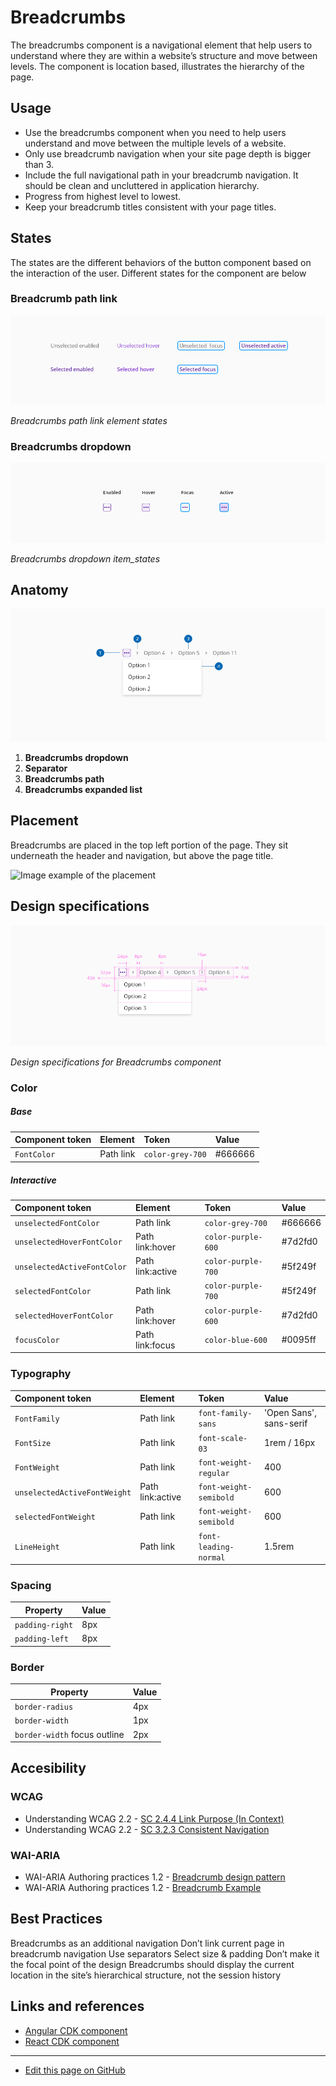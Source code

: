 # Breadcrumbs

The breadcrumbs component is a navigational element that help users to understand where they are within a website’s structure and move between levels. The component is location based, illustrates the hierarchy of the page.


## Usage

- Use the breadcrumbs component when you need to help users understand and move between the multiple levels of a website.
- Only use breadcrumb navigation when your site page depth is bigger than 3. 
- Include the full navigational path in your breadcrumb navigation. It should be clean and uncluttered in application hierarchy.
- Progress from highest level to lowest.
- Keep your breadcrumb titles consistent with your page titles.



## States

The states are the different behaviors of the button component based on the interaction of the user.
Different states for the component are below

### Breadcrumb path link
![Breadcrumbs path link element states](images/breadcrumbs_states.png "Breadcrumbs component states")

_Breadcrumbs path link element states_


### Breadcrumbs dropdown
![Breadcrumbs dropdown item_states](images/breadcrumbs_states_dropdown.png "Breadcrumbs component breadcrumbs_states_dropdown")

_Breadcrumbs dropdown item_states_


## Anatomy

![Example of the breadcrumbs component anatomy](images/breadcrumbs_anatomy.png "Example of the breadcrumbs component anatomy")

1. **Breadcrumbs dropdown**
2. **Separator**
3. **Breadcrumbs path**
4. **Breadcrumbs expanded list**

## Placement

Breadcrumbs are placed in the top left portion of the page. They sit underneath the header and navigation, but above the page title.

![Image example of the placement]()



## Design specifications

![Design specifications for Breadcrumbs component](images/breadcrumbs_specs.png "Design specifications for Breadcrumbs component")

_Design specifications for Breadcrumbs component_

### Color
 
##### Base

| Component token                     | Element                     | Token                       | Value       |
| :---------------------------------- | :-------------------------- | :-------------------------- | :---------- |
| `FontColor`                         | Path link                   | `color-grey-700`            | #666666     | 



 ##### Interactive

| Component token                      | Element                     | Token                       | Value       |
| :----------------------------------- | :-------------------------- | :-------------------------- | :---------- |
| `unselectedFontColor`                | Path link                   | `color-grey-700`            | #666666     | 
| `unselectedHoverFontColor`           | Path link:hover             | `color-purple-600`          | #7d2fd0     | 
| `unselectedActiveFontColor`          | Path link:active            | `color-purple-700`          | #5f249f     | 
| `selectedFontColor`                  | Path link                   | `color-purple-700`          | #5f249f     | 
| `selectedHoverFontColor`             | Path link:hover             | `color-purple-600`          | #7d2fd0     |  
| `focusColor`                         | Path link:focus             | `color-blue-600`            | #0095ff     | 

### Typography

| Component token                      | Element                     | Token                       | Value       |
| :----------------------------------- | :-------------------------- | :-------------------------- | :---------- |
| `FontFamily`                         | Path link                   | `font-family-sans`          | 'Open Sans', sans-serif | 
| `FontSize`                           | Path link                   | `font-scale-03`             | 1rem / 16px | 
| `FontWeight`                         | Path link                   | `font-weight-regular`       | 400         |  
| `unselectedActiveFontWeight`         | Path link:active            | `font-weight-semibold`      | 600         | 
| `selectedFontWeight`                 | Path link                   | `font-weight-semibold`      | 600         | 
| `LineHeight`                         | Path link                   | `font-leading-normal`       | 1.5rem      | 


### Spacing

| Property            | Value     |
| ------------------  | --------- |
| `padding-right`     |      8px |
| `padding-left`      |      8px |

### Border

| Property            | Value     |
| ------------------  | --------- |
| `border-radius`     |       4px |
| `border-width`      |       1px |
| `border-width` focus outline      |       2px |




## Accesibility

### WCAG 

* Understanding WCAG 2.2 - [SC 2.4.4 Link Purpose (In Context)](https://www.w3.org/WAI/WCAG22/Understanding/link-purpose-in-context)
* Understanding WCAG 2.2 - [SC 3.2.3 Consistent Navigation](https://www.w3.org/WAI/WCAG22/Understanding/consistent-navigation)

### WAI-ARIA

* WAI-ARIA Authoring practices 1.2 - [Breadcrumb design pattern](https://www.w3.org/TR/wai-aria-practices-1.2/#breadcrumb)
* WAI-ARIA Authoring practices 1.2 - [Breadcrumb Example](https://www.w3.org/TR/wai-aria-practices-1.2/examples/breadcrumb/index.html)


## Best Practices

Breadcrumbs as an additional navigation
Don’t link current page in breadcrumb navigation
Use separators
Select size & padding
Don’t make it the focal point of the design
Breadcrumbs should display the current location in the site’s hierarchical structure, not the session history



## Links and references

* [Angular CDK component](url)
* [React CDK component](url)

____________________________________________________________

* [Edit this page on GitHub](url)

